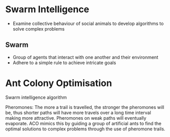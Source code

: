 # Swarm Intelligence

- Examine collective behaviour of social animals to develop algorithms to solve complex problems

## Swarm
- Group of agents that interact with one another and their environment
- Adhere to a simple rule to achieve intricate goals

# Ant Colony Optimisation 
Swarm intelligence algorithm

Pheromones:
The more a trail is travelled, the stronger the pheromones will be, thus shorter paths will have more travels over a long time interval making more attractive.
Pheromones on weak paths will eventually evaporate.
ACO mimics this by guiding a group of artificial ants to find the optimal solutions to complex problems through the use of pheromone trails.

